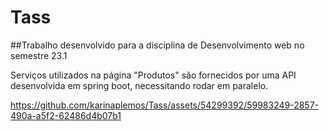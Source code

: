 # Tass

##Trabalho desenvolvido para a disciplina de Desenvolvimento web no semestre 23.1

Serviços utilizados na página "Produtos" são fornecidos por uma API desenvolvida em spring boot, necessitando rodar em paralelo.

https://github.com/karinaplemos/Tass/assets/54299392/59983249-2857-490a-a5f2-62486d4b07b1

